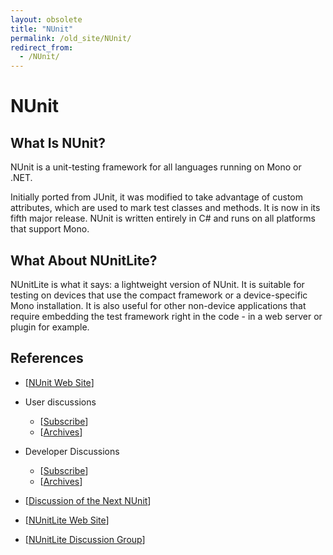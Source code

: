 ```yaml
---
layout: obsolete
title: "NUnit"
permalink: /old_site/NUnit/
redirect_from:
  - /NUnit/
---
```


NUnit
=====

What Is NUnit?
--------------

NUnit is a unit-testing framework for all languages running on Mono or .NET.

Initially ported from JUnit, it was modified to take advantage of custom attributes, which are used to mark test classes and methods. It is now in its fifth major release. NUnit is written entirely in C\# and runs on all platforms that support Mono.

What About NUnitLite?
---------------------

NUnitLite is what it says: a lightweight version of NUnit. It is suitable for testing on devices that use the compact framework or a device-specific Mono installation. It is also useful for other non-device applications that require embedding the test framework right in the code - in a web server or plugin for example.

References
----------

-   [[NUnit Web Site](http://nunit.com)]
-   User discussions
    -   [[Subscribe](http://lists.sourceforge.net/lists/listinfo/nunit-users)]
    -   [[Archives](http://sourceforge.net/mailarchive/forum.php?forum_name=nunit-users)]
-   Developer Discussions
    -   [[Subscribe](http://lists.sourceforge.net/lists/listinfo/nunit-developer)]
    -   [[Archives](http://sourceforge.net/mailarchive/forum.php?forum_name=nunit-developer)]
-   [[Discussion of the Next NUnit](http://groups.google.com/group/nunitv3)]

-   [[NUnitLite Web Site](http://nunitlite.com)]
-   [[NUnitLite Discussion Group](http://groups.google.com/group/nunitlite)]


